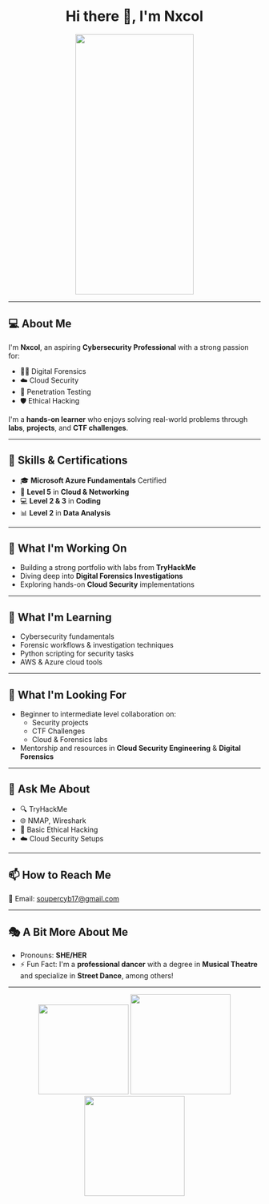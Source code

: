 <h1 align="center">Hi there 👋, I'm Nxcol</h1>
<p align="center">
<img src=iframe src="https://assets.pinterest.com/ext/embed.html?id=174444185560258306" height="520" width="236" frameborder="0" scrolling="no" ></iframe> </p>

---

## 💻 About Me
I'm **Nxcol**, an aspiring **Cybersecurity Professional** with a strong passion for:
- 🕵️‍♀️ Digital Forensics
- ☁️ Cloud Security
- 🧪 Penetration Testing
- 🛡️ Ethical Hacking

I'm a **hands-on learner** who enjoys solving real-world problems through **labs**, **projects**, and **CTF challenges**.

---

## 🧠 Skills & Certifications
- 🎓 **Microsoft Azure Fundamentals** Certified
- 📡 **Level 5** in **Cloud & Networking**
- 💻 **Level 2 & 3** in **Coding**
- 📊 **Level 2** in **Data Analysis**

---

## 🔭 What I'm Working On
- Building a strong portfolio with labs from **TryHackMe**
- Diving deep into **Digital Forensics Investigations**
- Exploring hands-on **Cloud Security** implementations

---

## 🌱 What I'm Learning
- Cybersecurity fundamentals
- Forensic workflows & investigation techniques
- Python scripting for security tasks
- AWS & Azure cloud tools

---

## 🤝 What I'm Looking For
- Beginner to intermediate level collaboration on:
  - Security projects
  - CTF Challenges
  - Cloud & Forensics labs
- Mentorship and resources in **Cloud Security Engineering** & **Digital Forensics**

---

## 💬 Ask Me About
- 🔍 TryHackMe
- 🌐 NMAP, Wireshark
- 🧠 Basic Ethical Hacking
- ☁️ Cloud Security Setups

---

## 📫 How to Reach Me
📧 Email: [soupercyb17@gmail.com](mailto:soupercyb17@gmail.com)

---

## 🎭 A Bit More About Me
- Pronouns: **SHE/HER**
- ⚡ Fun Fact: I'm a **professional dancer** with a degree in **Musical Theatre** and specialize in **Street Dance**, among others!

---

<p align="center">
  <img src="https://media.giphy.com/media/jRf5fsn8G6YaogAWxn/giphy.gif" width="180" />
  <img src="https://i.pinimg.com/736x/35/3a/ed/353aed2a738264f0c6f33b114df440bb.jpg" width="200" />
  <img src="https://media.giphy.com/media/26xBsMKWlM6Qylq7y/giphy.gif" width="200" />
</p>

